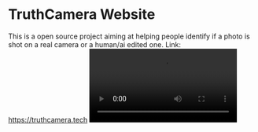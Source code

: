 # TruthCamera Website

This is a open source project aiming at helping people identify if a photo is shot on a real camera or a human/ai edited one.
Link: https://truthcamera.tech
<video src=""> video </video>
